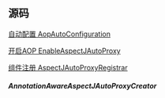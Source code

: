 源码
-

[自动配置 AopAutoConfiguration](AopAutoConfiguration.md)

[开启AOP EnableAspectJAutoProxy](EnableAspectJAutoProxy.md)

[组件注册 AspectJAutoProxyRegistrar](AspectJAutoProxyRegistrar.md)


##### AnnotationAwareAspectJAutoProxyCreator

